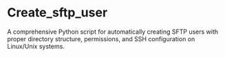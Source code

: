 # Create_sftp_user
A comprehensive Python script for automatically creating SFTP users with proper directory structure, permissions, and SSH configuration on Linux/Unix systems.
